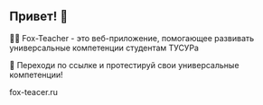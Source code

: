 ## Привет! 👋
🙋‍♀️ Fox-Teacher - это веб-приложение, помогающее развивать универсальные компетенции студентам ТУСУРа

🍿 Переходи по ссылке и протестируй свои универсальные компетенции!

fox-teacer.ru

<!--

**Here are some ideas to get you started:**

🌈 Contribution guidelines - how can the community get involved?
👩‍💻 Useful resources - where can the community find your docs? Is there anything else the community should know?
🧙 Remember, you can do mighty things with the power of [Markdown](https://docs.github.com/github/writing-on-github/getting-started-with-writing-and-formatting-on-github/basic-writing-and-formatting-syntax)
-->
